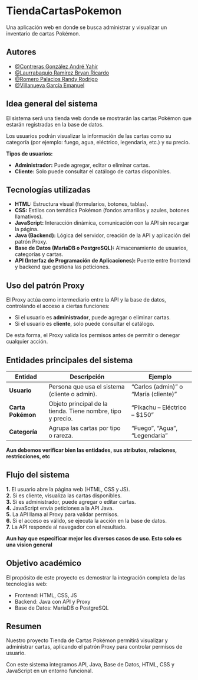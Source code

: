 
# TiendaCartasPokemon

Una aplicación web en donde se busca administrar y visualizar un inventario de cartas Pokémon.


## Autores

- [@Contreras González André Yahir](https://github.com/XxTiny2099xX)
- [@Laurrabaquio Ramírez Bryan Ricardo ](https://github.com/bryanlaurrabaquio)
- [@Romero Palacios Randy Rodrigo](https://github.com/RandyPalacios02)
- [@Villanueva García Emanuel](https://github.com/Emanuel1596)


## Idea general del sistema

El sistema será una tienda web donde se mostrarán las cartas Pokémon que estarán registradas en la base de datos.  

Los usuarios podrán visualizar la información de las cartas como su categoría (por ejemplo: fuego, agua, eléctrico, legendaria, etc.) y su precio.

**Tipos de usuarios:**
- **Administrador:** Puede agregar, editar o eliminar cartas.  
- **Cliente:** Solo puede consultar el catálogo de cartas disponibles.
## Tecnologías utilizadas

- **HTML:** Estructura visual (formularios, botones, tablas).  
- **CSS:** Estilos con temática Pokémon (fondos amarillos y azules, botones llamativos).  
- **JavaScript:** Interacción dinámica, comunicación con la API sin recargar la página.  
- **Java (Backend):** Lógica del servidor, creación de la API y aplicación del patrón Proxy.  
- **Base de Datos (MariaDB o PostgreSQL):** Almacenamiento de usuarios, categorías y cartas.  
- **API (Interfaz de Programación de Aplicaciones):** Puente entre frontend y backend que gestiona las peticiones.
## Uso del patrón Proxy

El Proxy actúa como intermediario entre la API y la base de datos, controlando el acceso a ciertas funciones:

- Si el usuario es **administrador**, puede agregar o eliminar cartas.  
- Si el usuario es **cliente**, solo puede consultar el catálogo.  

De esta forma, el Proxy valida los permisos antes de permitir o denegar cualquier acción.
## Entidades principales del sistema

| Entidad | Descripción | Ejemplo |
|----------|--------------|----------|
| **Usuario** | Persona que usa el sistema (cliente o admin). | “Carlos (admin)” o “María (cliente)” |
| **Carta Pokémon** | Objeto principal de la tienda. Tiene nombre, tipo y precio. | “Pikachu – Eléctrico – $150” |
| **Categoría** | Agrupa las cartas por tipo o rareza. | “Fuego”, “Agua”, “Legendaria” |

**Aun debemos verificar bien las entidades, sus atributos, relaciones, restricciones, etc**
## Flujo del sistema

**1.** El usuario abre la página web (HTML, CSS y JS).  
**2.** Si es cliente, visualiza las cartas disponibles.  
**3.** Si es administrador, puede agregar o editar cartas.  
**4.** JavaScript envía peticiones a la API Java.  
**5.** La API llama al Proxy para validar permisos.  
**6.** Si el acceso es válido, se ejecuta la acción en la base de datos.  
**7.**   La API responde al navegador con el resultado.

  

**Aun hay que especificar mejor los diversos casos de uso. Esto solo es una vision general**


## Objetivo académico

El propósito de este proyecto es demostrar la integración completa de las tecnologías web:
- Frontend: HTML, CSS, JS  
- Backend: Java con API y Proxy  
- Base de Datos: MariaDB o PostgreSQL
## Resumen

Nuestro proyecto Tienda de Cartas Pokémon permitirá visualizar y administrar cartas, aplicando el patrón Proxy para controlar permisos de usuario.  

Con este sistema integramos API, Java, Base de Datos, HTML, CSS y JavaScript en un entorno funcional.